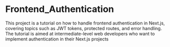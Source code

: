 # Frontend_Authentication
This project is a tutorial on how to handle frontend authentication in Next.js, covering topics such as JWT tokens, protected routes, and error handling. The tutorial is aimed at intermediate-level web developers who want to implement authentication in their Next.js projects
